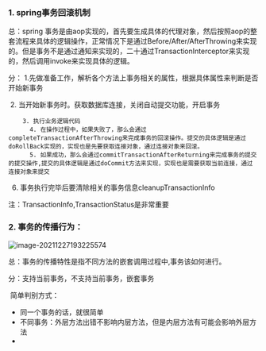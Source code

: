 ### 1. spring事务回滚机制

总：spring 事务是由aop实现的，首先要生成具体的代理对象，然后按照aop的整套流程来具体的逻辑操作，正常情况下是通过Before/After/AfterThrowing来实现的。但是事务不是通过通知来实现的，二十通过TransactionInterceptor来实现的，然后调用invoke来实现具体的逻辑。

分： 1.先做准备工作，解析各个方法上事务相关的属性，根据具体属性来判断是否开始新事务

​        2. 当开始新事务时。获取数据库连接，关闭自动提交功能，开启事务

        3. 执行业务逻辑代码
          4. 在操作过程中，如果失败了，那么会通过completeTransactionAfterThrowing来完成事务的回滚操作。提交的具体逻辑是通过doRollBack实现的，实现也是先要获取连接对象，通过连接对象来回滚。
          5. 如果成功，那么会通过commitTransactionAfterReturning来完成事务的提交的提交操作,提交的具体逻辑是通过doCommit方法来实现，实现也是需要获取当前连接，通过连接对象来提交

6. 事务执行完毕后要清除相关的事务信息cleanupTransactionInfo

注：TransactionInfo,TransactionStatus是非常重要

### 2. 事务的传播行为：

![image-20211227193225574](https://wx3.sinaimg.cn/mw2000/008tBfLHly1h36nv7v56bj30iz0bg7dt.jpg)

总：事务的传播特性是指不同方法的嵌套调用过程中,事务该如何进行。

分：支持当前事务，不支持当前事务，嵌套事务

​        简单判别方式：

- 同一个事务的话，就很简单
- 不同事务：外层方法出错不影响内层方法，但是内层方法有可能会影响外层方法    
- 
